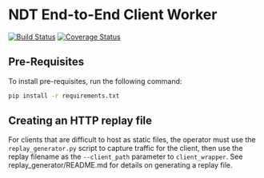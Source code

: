# NDT End-to-End Client Worker

[![Build
Status](https://travis-ci.org/m-lab/ndt-e2e-clientworker.svg?branch=master)](https://travis-ci.org/m-lab/ndt-e2e-clientworker)
[![Coverage
Status](https://coveralls.io/repos/m-lab/ndt-e2e-clientworker/badge.svg?branch=master&service=github)](https://coveralls.io/github/m-lab/ndt-e2e-clientworker?branch=master)

## Pre-Requisites

To install pre-requisites, run the following command:

```bash
pip install -r requirements.txt
```

## Creating an HTTP replay file

For clients that are difficult to host as static files, the operator must use
the `replay_generator.py` script to capture traffic for the client, then use the
replay filename as the `--client_path` parameter to `client_wrapper`. See
replay_generator/README.md for details on generating a replay file.
